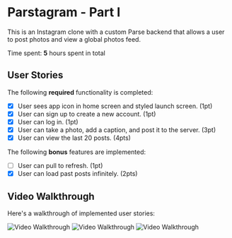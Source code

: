 # Parstagram - Part I

This is an Instagram clone with a custom Parse backend that allows a user to post photos and view a global photos feed.

Time spent: **5** hours spent in total

## User Stories

The following **required** functionality is completed:

- [x] User sees app icon in home screen and styled launch screen. (1pt)
- [x] User can sign up to create a new account. (1pt)
- [x] User can log in. (1pt)
- [x] User can take a photo, add a caption, and post it to the server. (3pt)
- [x] User can view the last 20 posts. (4pts)

The following **bonus** features are implemented:

- [ ] User can pull to refresh. (1pt)
- [x] User can load past posts infinitely. (2pts)

## Video Walkthrough

Here's a walkthrough of implemented user stories:

<img src='http://g.recordit.co/JHsG6qE1Hd.gif' title='Video Walkthrough' width='' alt='Video Walkthrough' />
<img src='http://g.recordit.co/35caxIozR6.gif' title='Video Walkthrough' width='' alt='Video Walkthrough' />
<img src='http://g.recordit.co/opGD9C8jDi.gif' title='Video Walkthrough' width='' alt='Video Walkthrough' />
